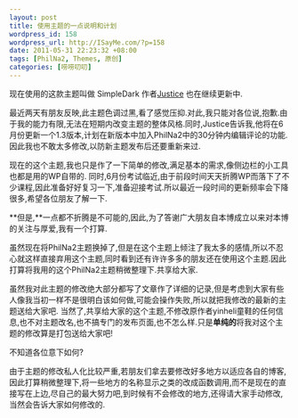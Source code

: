 ```yaml
--- 
layout: post
title: 使用主题的一点说明和计划
wordpress_id: 158
wordpress_url: http://ISayMe.com/?p=158
date: 2011-05-31 22:23:32 +08:00
tags: [PhilNa2, Themes, 原创]
categories: [唠唠叨叨]
---
```

现在使用的这款主题叫做 SimpleDark 作者[Justice](http://lync.in/) 也在继续更新中.

最近两天有朋友反映,此主题色调过黑,看了感觉压抑.对此,我只能对各位说,抱歉.由于我的能力有限,无法在短期内改变主题的整体风格.同时,Justice告诉我,他将在6月份更新一个1.3版本,计划在新版本中加入PhilNa2中的30分钟内编辑评论的功能.
因此我也不敢太多修改,以防新主题发布后还要重新来过.

现在的这个主题,我也只是作了一下简单的修改,满足基本的需求,像侧边栏的小工具也都是用的WP自带的.
同时,6月份考试临近,由于前段时间天天折腾WP而落下了不少课程,因此准备好好复习一下,准备迎接考试.所以最近一段时间的更新频率会下降很多,希望各位朋友了解一下.

**但是,**一点都不折腾是不可能的,因此,为了答谢广大朋友自本博成立以来对本博的关注与厚爱,我有一个打算.

虽然现在将PhilNa2主题换掉了,但是在这个主题上倾注了我太多的感情,所以不忍心就这样直接弃用这个主题,同时看到还有许许多多的朋友还在使用这个主题.因此打算将我用的这个PhilNa2主题稍微整理下.共享给大家.

虽然我对此主题的修改绝大部分都写了文章作了详细的记录,但是考虑到大家有些人像我当初一样不是很明白该如何做,可能会操作失败,所以就把我修改的最新的主题送给大家吧.
当然了,共享给大家的这个主题,不修改原作者yinheli童鞋的任何信息,也不对主题改名,也不搞专门的发布页面,也不怎么样.只是**单纯的**将我对这个主题的修改算是打包送给大家吧!

不知道各位意下如何?

由于主题的修改私人化比较严重,若朋友们拿去要修改好多地方以适应各自的博客,因此打算稍微整理下,将一些地方的名称显示之类的改成函数调用,而不是现在的直接写在上边,尽自己的最大努力吧,到时候有不会修改的地方,还得请大家手动修改,当然会告诉大家如何修改的.
